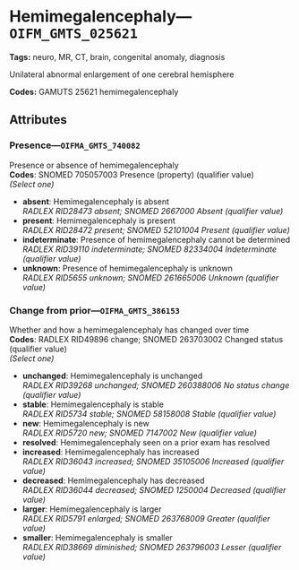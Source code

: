 # Hemimegalencephaly—`OIFM_GMTS_025621`

**Tags:** neuro, MR, CT, brain, congenital anomaly, diagnosis

Unilateral abnormal enlargement of one cerebral hemisphere

**Codes:** GAMUTS 25621 hemimegalencephaly

## Attributes

### Presence—`OIFMA_GMTS_740082`

Presence or absence of hemimegalencephaly  
**Codes**: SNOMED 705057003 Presence (property) (qualifier value)  
*(Select one)*

- **absent**: Hemimegalencephaly is absent  
_RADLEX RID28473 absent; SNOMED 2667000 Absent (qualifier value)_
- **present**: Hemimegalencephaly is present  
_RADLEX RID28472 present; SNOMED 52101004 Present (qualifier value)_
- **indeterminate**: Presence of hemimegalencephaly cannot be determined  
_RADLEX RID39110 indeterminate; SNOMED 82334004 Indeterminate (qualifier value)_
- **unknown**: Presence of hemimegalencephaly is unknown  
_RADLEX RID5655 unknown; SNOMED 261665006 Unknown (qualifier value)_

### Change from prior—`OIFMA_GMTS_386153`

Whether and how a hemimegalencephaly has changed over time  
**Codes**: RADLEX RID49896 change; SNOMED 263703002 Changed status (qualifier value)  
*(Select one)*

- **unchanged**: Hemimegalencephaly is unchanged  
_RADLEX RID39268 unchanged; SNOMED 260388006 No status change (qualifier value)_
- **stable**: Hemimegalencephaly is stable  
_RADLEX RID5734 stable; SNOMED 58158008 Stable (qualifier value)_
- **new**: Hemimegalencephaly is new  
_RADLEX RID5720 new; SNOMED 7147002 New (qualifier value)_
- **resolved**: Hemimegalencephaly seen on a prior exam has resolved  
- **increased**: Hemimegalencephaly has increased  
_RADLEX RID36043 increased; SNOMED 35105006 Increased (qualifier value)_
- **decreased**: Hemimegalencephaly has decreased  
_RADLEX RID36044 decreased; SNOMED 1250004 Decreased (qualifier value)_
- **larger**: Hemimegalencephaly is larger  
_RADLEX RID5791 enlarged; SNOMED 263768009 Greater (qualifier value)_
- **smaller**: Hemimegalencephaly is smaller  
_RADLEX RID38669 diminished; SNOMED 263796003 Lesser (qualifier value)_